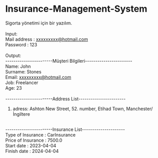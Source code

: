 # Insurance-Management-System
Sigorta yönetimi için bir yazılım.</br>
</br>
Input: </br>
Mail address : xxxxxxxxx@hotmail.com  </br>
Password : 123  </br>
</br>
Output: </br>
-----------------------Müşteri Bilgileri-----------------------  </br>
Name: John </br>
Surname: Stones </br>
Email: xxxxxxxxx@hotmail.com  </br>
Job: Freelancer  </br>
Age: 23 </br>
 </br>
-----------------------Address List-----------------------  </br>
1. adress: Ashton New Street, 52. number, Etihad  Town, Manchester/İngiltere  </br>
  </br>
-----------------------Insurance List---------------------  </br>
Type of Insurance : CarInsurance </br>
Price of Insurance : 7500.0  </br>
Start date : 2023-04-04  </br>
Finish date : 2024-04-04 </br>
 
